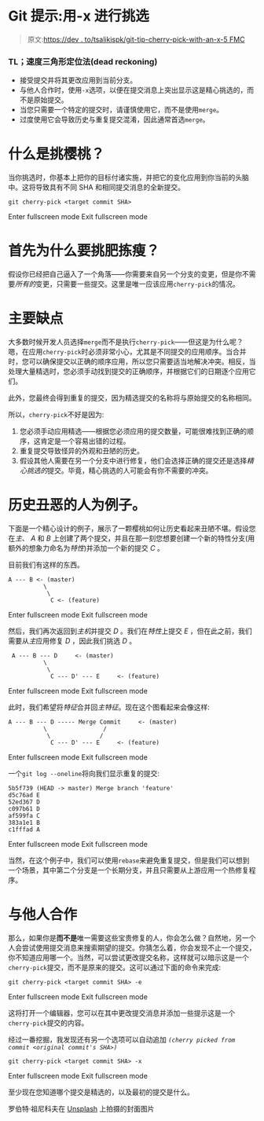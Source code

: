 # Git 提示:用-x 进行挑选

> 原文:[https://dev . to/tsalikispk/git-tip-cherry-pick-with-an-x-5 FMC](https://dev.to/tsalikispk/git-tip-cherry-pick-with-an-x-5fmc)

### TL；速度三角形定位法(dead reckoning)

*   接受提交并将其更改应用到当前分支。
*   与他人合作时，使用`-x`选项，以便在提交消息上突出显示这是精心挑选的，而不是原始提交。
*   当您只需要一个特定的提交时，请谨慎使用它，而不是使用`merge`。
*   过度使用它会导致历史与重复提交混淆，因此通常首选`merge`。

# 什么是挑樱桃？

当你挑选时，你基本上把你的目标付诸实施，并把它的变化应用到你当前的头脑中。这将导致具有不同 SHA 和相同提交消息的全新提交。

```
git cherry-pick <target commit SHA> 
```

Enter fullscreen mode Exit fullscreen mode

# 首先为什么要挑肥拣瘦？

假设你已经把自己逼入了一个角落——你需要来自另一个分支的变更，但是你不需要*所有的*变更，只需要一些提交。这里是唯一应该应用`cherry-pick`的情况。

# 主要缺点

大多数时候开发人员选择`merge`而不是执行`cherry-pick`——但这是为什么呢？嗯，在应用`cherry-pick`时必须非常小心，尤其是不同提交的应用顺序。当合并时，您可以确保提交以正确的顺序应用，所以您只需要适当地解决冲突。相反，当处理大量精选时，您必须手动找到提交的正确顺序，并根据它们的日期逐个应用它们。

此外，您最终会得到重复的提交，因为精选提交的名称将与原始提交的名称相同。

所以，`cherry-pick`不好是因为:

1.  您必须手动应用精选——根据您必须应用的提交数量，可能很难找到正确的顺序，这肯定是一个容易出错的过程。
2.  重复提交导致怪异的外观和丑陋的历史。
3.  假设其他人需要在另一个分支中进行修复，他们会选择正确的提交还是选择*精心挑选的*提交。毕竟，精心挑选的人可能会有你不需要的冲突。

# 历史丑恶的人为例子。

下面是一个精心设计的例子，展示了一颗樱桃如何让历史看起来丑陋不堪。假设您在*主*、 *A* 和 *B* 上创建了两个提交，并且在那一刻您想要创建一个新的特性分支(用额外的想象力命名为*特性*)并添加一个新的提交 *C* 。

目前我们有这样的东西。

```
A --- B <- (master)
          \
           \
            C <- (feature) 
```

Enter fullscreen mode Exit fullscreen mode

然后，我们再次返回到*主机*并提交 *D* 。我们在*特性*上提交 *E* ，但在此之前，我们需要从*主*应用修复 *D* ，因此我们挑选 *D* 。

```
 A --- B --- D     <- (master)
          \
           \
            C --- D' --- E     <- (feature) 
```

Enter fullscreen mode Exit fullscreen mode

此时，我们希望将*特征*合并回*主特征*。现在这个图看起来会像这样:

```
A --- B --- D ----- Merge Commit     <- (master)
          \                /
           \              /
            C --- D' --- E     <- (feature) 
```

Enter fullscreen mode Exit fullscreen mode

一个`git log --oneline`将向我们显示重复的提交:

```
5b5f739 (HEAD -> master) Merge branch 'feature'
d5c76ad E
52ed367 D
c097b61 D
af599fa C
383a1e1 B
c1fffad A 
```

Enter fullscreen mode Exit fullscreen mode

当然，在这个例子中，我们可以使用`rebase`来避免重复提交，但是我们可以想到一个场景，其中第二个分支是一个长期分支，并且只需要从上游应用一个热修复程序。

# 与他人合作

那么，如果你是**而不是**唯一需要这些宝贵修复的人，你会怎么做？自然地，另一个人会尝试使用提交消息来搜索期望的提交。你猜怎么着，你会发现不止一个提交，你不知道应用哪一个。当然，可以尝试更改提交名称，这样就可以暗示这是一个`cherry-pick`提交，而不是原来的提交。这可以通过下面的命令来完成:

```
git cherry-pick <target commit SHA> -e 
```

Enter fullscreen mode Exit fullscreen mode

这将打开一个编辑器，您可以在其中更改提交消息并添加一些提示这是一个`cherry-pick`提交的内容。

经过一番挖掘，我发现还有另一个选项可以自动追加 *`(cherry picked from commit <original commit's SHA>)`*

```
git cherry-pick <target commit SHA> -x 
```

Enter fullscreen mode Exit fullscreen mode

至少现在您知道哪个提交是精选的，以及最初的提交是什么。

罗伯特·祖尼科夫在 [Unsplash](https://unsplash.com/s/photos/cherry?utm_source=unsplash&utm_medium=referral&utm_content=creditCopyText) 上拍摄的封面图片